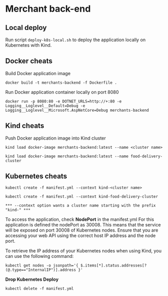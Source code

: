 
# Merchant back-end

## Local deploy

Run script ``deploy-k8s-local.sh`` to deploy the application locally on Kubernetes with Kind.

## Docker cheats

Build Docker application image

```
docker build -t merchants-backend -f Dockerfile .
```

Run Docker application container locally on port 8080

```
docker run -p 8080:80 -e DOTNET_URLS=http://+:80 -e Logging__Loglevel__Default=Debug -e Logging__Loglevel__Microsoft.AspNetCore=Debug merchants-backend
```

## Kind cheats

Push Docker application image into Kind cluster
```
kind load docker-image merchants-backend:latest --name <cluster name>

kind load docker-image merchants-backend:latest --name food-delivery-cluster
```


## Kubernetes cheats
```
kubectl create -f manifest.yml --context kind-<cluster name>

kubectl create -f manifest.yml --context kind-food-delivery-cluster

*** --context option wants a cluster name starting with the prefix "kind-" ***
```

To access the application, check <b>NodePort</b> in the manifest.yml
For this application is defined the nodePort as 30008. This means that the service will be exposed on port 30008 of Kubernetes nodes. 
Ensure that you are accessing your web API using the correct host IP address and the node port.

To retrieve the IP address of your Kubernetes nodes when using Kind, you can use the following command:
```
kubectl get nodes -o jsonpath='{ $.items[*].status.addresses[?(@.type=="InternalIP")].address }'
```

**Drop Kubernetes Deploy**

```
kubectl delete -f manifest.yml
```